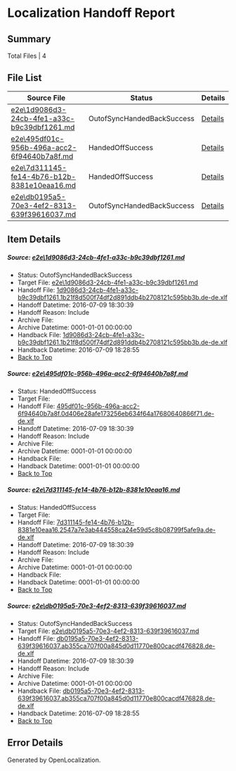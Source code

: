 # <a name='report-top'></a> Localization Handoff Report

## Summary
 Total Files | 4

## File List
 Source File | Status | Details 
 ----------- | ------ | ------- 
 [e2e\1d9086d3-24cb-4fe1-a33c-b9c39dbf1261.md](https://github.com/OpenLocalizationTestOrg/oltest/blob/379808778367559c81a8e0e2e6034cfebc374116/e2e/1d9086d3-24cb-4fe1-a33c-b9c39dbf1261.md) | OutofSyncHandedBackSuccess | [Details](#7db59a4302ec88a8c6c0d32f4c1bd5869a1274971)
 [e2e\495df01c-956b-496a-acc2-6f94640b7a8f.md](https://github.com/OpenLocalizationTestOrg/oltest/blob/42606eecf4ffd5c1b25272150f5b732b29227707/e2e/495df01c-956b-496a-acc2-6f94640b7a8f.md) | HandedOffSuccess | [Details](#6e8c3e194f1ea73b28c69a774e66ae6c51a0e0d33)
 [e2e\7d311145-fe14-4b76-b12b-8381e10eaa16.md](https://github.com/OpenLocalizationTestOrg/oltest/blob/d7d5d4f0ed45ba66a14f2683263782a8307abcd8/e2e/7d311145-fe14-4b76-b12b-8381e10eaa16.md) | HandedOffSuccess | [Details](#d718f2343e2fd56635921de4cbef2aae4379689d4)
 [e2e\db0195a5-70e3-4ef2-8313-639f39616037.md](https://github.com/OpenLocalizationTestOrg/oltest/blob/379808778367559c81a8e0e2e6034cfebc374116/e2e/db0195a5-70e3-4ef2-8313-639f39616037.md) | OutofSyncHandedBackSuccess | [Details](#682d8b03d136f93ab525ae1f1bda7edfb75a35686)

## Item Details
##### <a name='7db59a4302ec88a8c6c0d32f4c1bd5869a1274971'></a> Source: [e2e\1d9086d3-24cb-4fe1-a33c-b9c39dbf1261.md](https://github.com/OpenLocalizationTestOrg/oltest/blob/379808778367559c81a8e0e2e6034cfebc374116/e2e/1d9086d3-24cb-4fe1-a33c-b9c39dbf1261.md)
* Status: OutofSyncHandedBackSuccess
* Target File: [e2e\1d9086d3-24cb-4fe1-a33c-b9c39dbf1261.md](https://github.com/OpenLocalizationTestOrg/oltest-dede-fly/blob/f3a16dd78d8dc7775483d382822b61b780eafd88/e2e/1d9086d3-24cb-4fe1-a33c-b9c39dbf1261.md)
* Handoff File: [1d9086d3-24cb-4fe1-a33c-b9c39dbf1261.1b21f8d500f74df2d891ddb4b2708121c595bb3b.de-de.xlf](https://github.com/OpenLocalizationTestOrg/olhandoff-e2e/blob/a0cca4aa690c99b0d5e7d4937605b8c0910390c3/ol-handoff/OpenLocalizationTestOrg/oltest-dede-fly/ci/ht/1d9086d3-24cb-4fe1-a33c-b9c39dbf1261.1b21f8d500f74df2d891ddb4b2708121c595bb3b.de-de.xlf)
* Handoff Datetime: 2016-07-09 18:30:39
* Handoff Reason: Include
* Archive File: 
* Archive Datetime: 0001-01-01 00:00:00
* Handback File: [1d9086d3-24cb-4fe1-a33c-b9c39dbf1261.1b21f8d500f74df2d891ddb4b2708121c595bb3b.de-de.xlf](https://github.com/OpenLocalizationTestOrg/olhandback-e2e/blob/bcd4db5c78e63564b97a1bffb3b19756037c98c9/ol-handback/OpenLocalizationTestOrg/oltest-dede-fly/ci/high/1d9086d3-24cb-4fe1-a33c-b9c39dbf1261.1b21f8d500f74df2d891ddb4b2708121c595bb3b.de-de.xlf)
* Handback Datetime: 2016-07-09 18:28:55
* [Back to Top](#report-top)

##### <a name='6e8c3e194f1ea73b28c69a774e66ae6c51a0e0d33'></a> Source: [e2e\495df01c-956b-496a-acc2-6f94640b7a8f.md](https://github.com/OpenLocalizationTestOrg/oltest/blob/42606eecf4ffd5c1b25272150f5b732b29227707/e2e/495df01c-956b-496a-acc2-6f94640b7a8f.md)
* Status: HandedOffSuccess
* Target File: 
* Handoff File: [495df01c-956b-496a-acc2-6f94640b7a8f.0d406e28afe173256eb634f64a17680640866f71.de-de.xlf](https://github.com/OpenLocalizationTestOrg/olhandoff-e2e/blob/a0cca4aa690c99b0d5e7d4937605b8c0910390c3/ol-handoff/OpenLocalizationTestOrg/oltest-dede-fly/ci/ht/495df01c-956b-496a-acc2-6f94640b7a8f.0d406e28afe173256eb634f64a17680640866f71.de-de.xlf)
* Handoff Datetime: 2016-07-09 18:30:39
* Handoff Reason: Include
* Archive File: 
* Archive Datetime: 0001-01-01 00:00:00
* Handback File: 
* Handback Datetime: 0001-01-01 00:00:00
* [Back to Top](#report-top)

##### <a name='d718f2343e2fd56635921de4cbef2aae4379689d4'></a> Source: [e2e\7d311145-fe14-4b76-b12b-8381e10eaa16.md](https://github.com/OpenLocalizationTestOrg/oltest/blob/d7d5d4f0ed45ba66a14f2683263782a8307abcd8/e2e/7d311145-fe14-4b76-b12b-8381e10eaa16.md)
* Status: HandedOffSuccess
* Target File: 
* Handoff File: [7d311145-fe14-4b76-b12b-8381e10eaa16.2547a7e3ab444558ca24e59d5c8b08799f5afe9a.de-de.xlf](https://github.com/OpenLocalizationTestOrg/olhandoff-e2e/blob/a0cca4aa690c99b0d5e7d4937605b8c0910390c3/ol-handoff/OpenLocalizationTestOrg/oltest-dede-fly/ci/ht/7d311145-fe14-4b76-b12b-8381e10eaa16.2547a7e3ab444558ca24e59d5c8b08799f5afe9a.de-de.xlf)
* Handoff Datetime: 2016-07-09 18:30:39
* Handoff Reason: Include
* Archive File: 
* Archive Datetime: 0001-01-01 00:00:00
* Handback File: 
* Handback Datetime: 0001-01-01 00:00:00
* [Back to Top](#report-top)

##### <a name='682d8b03d136f93ab525ae1f1bda7edfb75a35686'></a> Source: [e2e\db0195a5-70e3-4ef2-8313-639f39616037.md](https://github.com/OpenLocalizationTestOrg/oltest/blob/379808778367559c81a8e0e2e6034cfebc374116/e2e/db0195a5-70e3-4ef2-8313-639f39616037.md)
* Status: OutofSyncHandedBackSuccess
* Target File: [e2e\db0195a5-70e3-4ef2-8313-639f39616037.md](https://github.com/OpenLocalizationTestOrg/oltest-dede-fly/blob/f3a16dd78d8dc7775483d382822b61b780eafd88/e2e/db0195a5-70e3-4ef2-8313-639f39616037.md)
* Handoff File: [db0195a5-70e3-4ef2-8313-639f39616037.ab355ca707f00a845d0d11770e800cacdf476828.de-de.xlf](https://github.com/OpenLocalizationTestOrg/olhandoff-e2e/blob/a0cca4aa690c99b0d5e7d4937605b8c0910390c3/ol-handoff/OpenLocalizationTestOrg/oltest-dede-fly/ci/ht/db0195a5-70e3-4ef2-8313-639f39616037.ab355ca707f00a845d0d11770e800cacdf476828.de-de.xlf)
* Handoff Datetime: 2016-07-09 18:30:39
* Handoff Reason: Include
* Archive File: 
* Archive Datetime: 0001-01-01 00:00:00
* Handback File: [db0195a5-70e3-4ef2-8313-639f39616037.ab355ca707f00a845d0d11770e800cacdf476828.de-de.xlf](https://github.com/OpenLocalizationTestOrg/olhandback-e2e/blob/bcd4db5c78e63564b97a1bffb3b19756037c98c9/ol-handback/OpenLocalizationTestOrg/oltest-dede-fly/ci/high/db0195a5-70e3-4ef2-8313-639f39616037.ab355ca707f00a845d0d11770e800cacdf476828.de-de.xlf)
* Handback Datetime: 2016-07-09 18:28:55
* [Back to Top](#report-top)


## Error Details

Generated by OpenLocalization.
